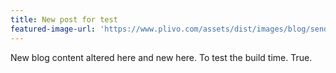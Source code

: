 ```yaml
---
title: New post for test
featured-image-url: 'https://www.plivo.com/assets/dist/images/blog/sender-id-reg.png'
---
```


<div class="editable">
New blog content altered here and new here. To test the build time. True.
</div>